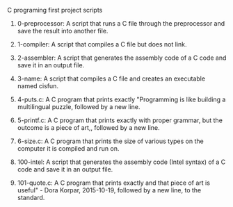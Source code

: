 C programing first project scripts

1. 0-preprocessor: A script that runs a C file through the preprocessor and save the result into another file.

2. 1-compiler: A script that compiles a C file but does not link.

3. 2-assembler: A  script that generates the assembly code of a C code and save it in an output file.

4. 3-name: A script that compiles a C file and creates an executable named cisfun.

5. 4-puts.c: A C program that prints exactly "Programming is like building a multilingual puzzle, followed by a new line.

6. 5-printf.c: A  C program that prints exactly with proper grammar, but the outcome is a piece of art,, followed by a new line.

7. 6-size.c: A C program that prints the size of various types on the computer it is compiled and run on.

8. 100-intel: A script that generates the assembly code (Intel syntax) of a C code and save it in an output file.

9. 101-quote.c: A C program that prints exactly and that piece of art is useful" - Dora Korpar, 2015-10-19, followed by a new line, to the standard.
